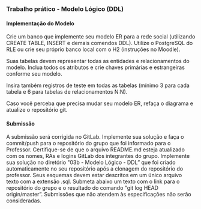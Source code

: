 ### Trabalho prático - Modelo Lógico (DDL)
#### Implementação do Modelo
Crie um banco que implemente seu modelo ER para a rede social (utilizando CREATE TABLE, INSERT e demais comendos DDL). Utilize o PostgreSQL do RLE ou crie seu próprio banco local com o H2 (instruções no Moodle).

Suas tabelas devem representar todas as entidades e relacionamentos do modelo. Inclua todos os atributos e crie chaves primárias e estrangeiras conforme seu modelo.

Insira também registros de teste em todas as tabelas (mínimo 3 para cada tabela e 6 para tabelas de relacionamentos N:N).

Caso você perceba que precisa mudar seu modelo ER, refaça o diagrama e atualize o repositório git.

#### Submissão

A submissão será corrigida no GitLab. Implemente sua solução e faça o commit/push para o repositório do grupo que foi informado para o Professor. Certifique-se de que o arquivo README.md esteja atualizado com os nomes, RAs e logins GitLab dos integrantes do grupo. Implemente sua solução no diretório "03b - Modelo Lógico - DDL” que foi criado automaticamente no seu repositório após a clonagem do repositório do professor. Seus esquemas devem estar descritos em um único arquivo texto com a extensão .sql. Submeta abaixo um texto com o link para o repositório do grupo e o resultado do comando "git log HEAD origin/master”. Submissões que não atendem às especificações não serão consideradas.
